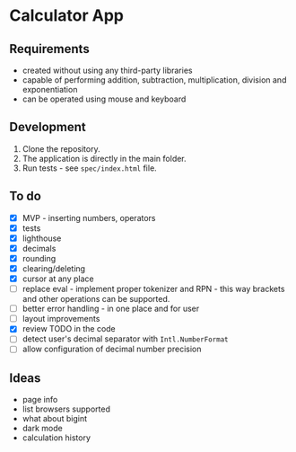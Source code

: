 # Calculator App

## Requirements
- created without using any third-party libraries
- capable of performing addition, subtraction, multiplication, division and exponentiation
- can be operated using mouse and keyboard

## Development
1. Clone the repository.
2. The application is directly in the main folder.
3. Run tests - see `spec/index.html` file.

## To do
- [x] MVP - inserting numbers, operators
- [x] tests
- [x] lighthouse
- [x] decimals
- [x] rounding
- [x] clearing/deleting
- [x] cursor at any place
- [ ] replace eval - implement proper tokenizer and RPN - this way brackets and other operations can be supported.
- [ ] better error handling - in one place and for user
- [ ] layout improvements
- [x] review TODO in the code
- [ ] detect user's decimal separator with `Intl.NumberFormat`
- [ ] allow configuration of decimal number precision

## Ideas
- page info
- list browsers supported
- what about bigint
- dark mode
- calculation history